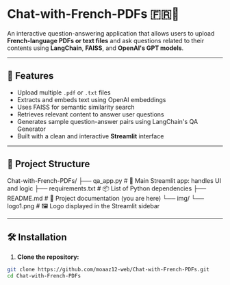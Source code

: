 # Chat-with-French-PDFs 🇫🇷📄

An interactive question-answering application that allows users to upload **French-language PDFs or text files** and ask questions related to their contents using **LangChain**, **FAISS**, and **OpenAI's GPT models**.

---

## 🚀 Features

- Upload multiple `.pdf` or `.txt` files
- Extracts and embeds text using OpenAI embeddings
- Uses FAISS for semantic similarity search
- Retrieves relevant content to answer user questions
- Generates sample question-answer pairs using LangChain's QA Generator
- Built with a clean and interactive **Streamlit** interface

---

## 📁 Project Structure

Chat-with-French-PDFs/
├── qa_app.py # 🚀 Main Streamlit app: handles UI and logic
├── requirements.txt # 📦 List of Python dependencies
├── README.md # 📘 Project documentation (you are here)
└── img/
└── logo1.png # 🖼 Logo displayed in the Streamlit sidebar

---

## 🛠 Installation

1. **Clone the repository:**

```bash
git clone https://github.com/moaaz12-web/Chat-with-French-PDFs.git
cd Chat-with-French-PDFs

